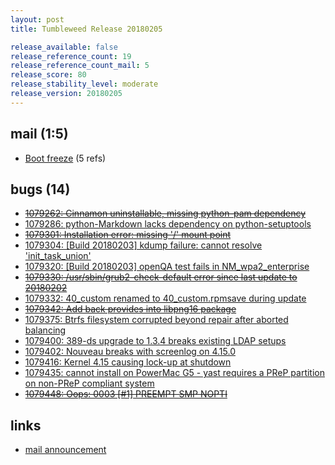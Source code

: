 ```yaml
---
layout: post
title: Tumbleweed Release 20180205

release_available: false
release_reference_count: 19
release_reference_count_mail: 5
release_score: 80
release_stability_level: moderate
release_version: 20180205
---
```


## mail (1:5)

- [Boot freeze](https://lists.opensuse.org/opensuse-factory/2018-02/msg00218.html) (5 refs)

## bugs (14)

<!--more-->

- ~~[1079262: Cinnamon uninstallable, missing python-pam dependency](https://bugzilla.opensuse.org/show_bug.cgi?id=1079262)~~
- [1079286: python-Markdown lacks dependency on python-setuptools](https://bugzilla.opensuse.org/show_bug.cgi?id=1079286)
- ~~[1079301: Installation error: missing '/' mount point](https://bugzilla.opensuse.org/show_bug.cgi?id=1079301)~~
- [1079304: [Build 20180203] kdump failure: cannot resolve 'init_task_union'](https://bugzilla.opensuse.org/show_bug.cgi?id=1079304)
- [1079320: [Build 20180203] openQA test fails in NM_wpa2_enterprise](https://bugzilla.opensuse.org/show_bug.cgi?id=1079320)
- ~~[1079330: /usr/sbin/grub2-check-default error since last update to 20180202](https://bugzilla.opensuse.org/show_bug.cgi?id=1079330)~~
- [1079332: 40_custom renamed to 40_custom.rpmsave during update](https://bugzilla.opensuse.org/show_bug.cgi?id=1079332)
- ~~[1079342: Add back provides into libpng16 package](https://bugzilla.opensuse.org/show_bug.cgi?id=1079342)~~
- [1079375: Btrfs filesystem corrupted beyond repair after aborted balancing](https://bugzilla.opensuse.org/show_bug.cgi?id=1079375)
- [1079400: 389-ds upgrade to 1.3.4 breaks existing LDAP setups](https://bugzilla.opensuse.org/show_bug.cgi?id=1079400)
- [1079402: Nouveau breaks with screenlog on 4.15.0](https://bugzilla.opensuse.org/show_bug.cgi?id=1079402)
- [1079416: Kernel 4.15 causing lock-up at shutdown](https://bugzilla.opensuse.org/show_bug.cgi?id=1079416)
- [1079435: cannot install on PowerMac G5 - yast requires a PReP partition on non-PReP compliant system](https://bugzilla.opensuse.org/show_bug.cgi?id=1079435)
- ~~[1079448: Oops: 0003 [#1] PREEMPT SMP NOPTI](https://bugzilla.opensuse.org/show_bug.cgi?id=1079448)~~



## links

- [mail announcement](https://lists.opensuse.org/opensuse-factory/2018-02/msg00216.html)
